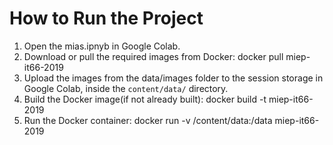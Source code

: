 # How to Run the Project
1. Open the mias.ipnyb in Google Colab.
2. Download or pull the required images from Docker: docker pull miep-it66-2019
2. Upload the images from the data/images folder to the session storage in Google Colab, inside the `content/data/` directory.
3. Build the Docker image(if not already built):
docker build -t miep-it66-2019
4. Run the Docker container:
docker run -v /content/data:/data miep-it66-2019
